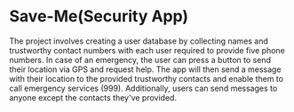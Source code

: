 # Save-Me(Security App)
The project involves creating a user database by collecting names and trustworthy contact numbers with each user required to provide five phone numbers. In case of an emergency, the user can press a button to send their location via GPS and request help. The app will then send a message with their location to the provided trustworthy contacts and enable them to call emergency services (999). Additionally, users can send messages to anyone except the contacts they've provided.
